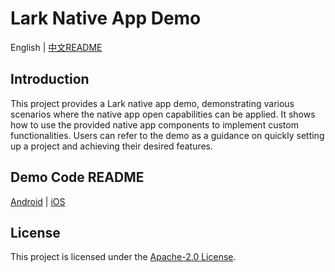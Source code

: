 # Lark Native App Demo

English | [中文README](README.zh_CN.md)

## Introduction

This project provides a Lark native app demo, demonstrating various scenarios where  the native app open capabilities can be applied. It shows how to use the provided native app components to implement custom functionalities. Users can refer to the demo as a guidance on quickly setting up a project and achieving their desired features.

## Demo Code README

[Android](alchemy_app_demo_android/README.md) | [iOS](alchemy_app_demo_ios/README.md)

## License

This project is licensed under the [Apache-2.0 License](LICENSE).
